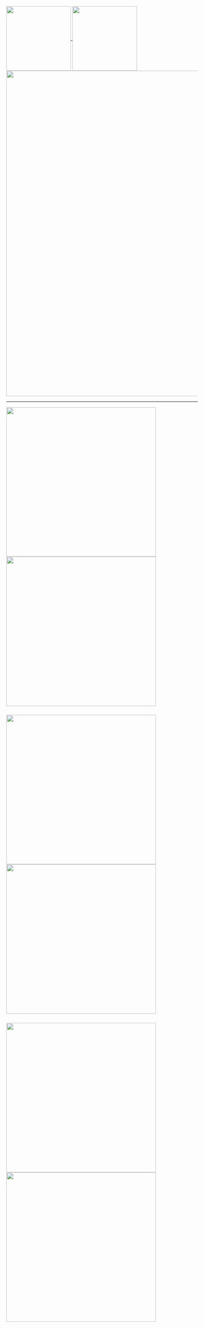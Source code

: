 <a href="https://github.com/Denellyne/">
  <img height=170 align="center" src="https://github-readme-stats.vercel.app/api?username=Denellyne&show_icons=true&theme=aura&include_all_commits=true"/>
</a>
<a href="https://github.com/Denellyne/">
  <img height = 170 align="center" src="https://github-readme-streak-stats.herokuapp.com/?user=Denellyne&theme=aura&(https://git.io/streak-stats" />
</a>
<a>
<a href = "https://wakatime.com/@Denellyne">
<img width = 858 align="center"
src="https://github-readme-stats.vercel.app/api/wakatime?username=Denellyne&theme=aura&custom_title=Time&#160Spent&#160Coding"(https://wakatime.com/@Denellyne)>
</a>

<hr>

<a href="https://github.com/Denellyne/PCXSense">
  <img width = 394 align="left" src="https://github-readme-stats.vercel.app/api/pin/?username=Denellyne&repo=PCXSense&theme=aura&(https://github.com/Denellyne/PCXSense" />
</a>

<a href="https://github.com/Denellyne/Argus-File-Explorer">
  <img width = 394 align="center"  src="https://github-readme-stats.vercel.app/api/pin/?username=Denellyne&repo=Argus&theme=aura&(https://github.com/Denellyne/Argus-File-Explorer" />

#####
</a>
<a href="https://github.com/Denellyne/Resource-Bomber">
  <img width = 394 align="left" src="https://github-readme-stats.vercel.app/api/pin/?username=Denellyne&repo=Resource-Bomber&theme=aura&(https://github.com/Denellyne/Resource-Bomber" />
</a>

<a href="https://github.com/Denellyne/ShinyTracker">
  <img width = 394 align="center"  src="https://github-readme-stats.vercel.app/api/pin/?username=Denellyne&repo=ShinyTracker&theme=aura&(https://github.com/Denellyne/ShinyTracker" />

#####
</a>

<a href="https://github.com/Denellyne/YoutubeDownloader">
  <img width = 394 align="left" src="https://github-readme-stats.vercel.app/api/pin/?username=Denellyne&repo=YoutubeDownloader&theme=aura&(https://github.com/Denellyne/YoutubeDownloader" />
</a>

<a href="https://github.com/Denellyne/FileOrganizer">
  <img width = 394 align="center"  src="https://github-readme-stats.vercel.app/api/pin/?username=Denellyne&repo=FileOrganizer&theme=aura&(https://github.com/Denellyne/FileOrganizer" />

#####
</a>




